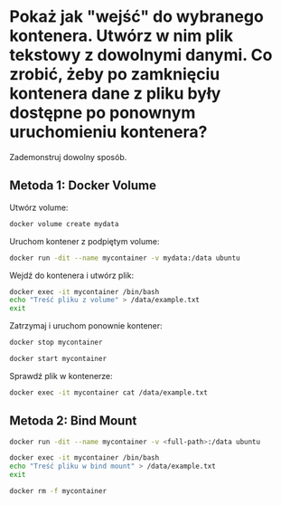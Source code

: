 # Pokaż jak "wejść" do wybranego kontenera. Utwórz w nim plik tekstowy z dowolnymi danymi. Co zrobić, żeby po zamknięciu kontenera dane z pliku były dostępne po ponownym uruchomieniu kontenera?
Zademonstruj dowolny sposób.

## Metoda 1: Docker Volume
Utwórz volume:
```sh
docker volume create mydata
```

Uruchom kontener z podpiętym volume:
```sh
docker run -dit --name mycontainer -v mydata:/data ubuntu
```

Wejdź do kontenera i utwórz plik:
```sh
docker exec -it mycontainer /bin/bash
echo "Treść pliku z volume" > /data/example.txt
exit
```

Zatrzymaj i uruchom ponownie kontener:
```sh
docker stop mycontainer
```

```sh
docker start mycontainer
```

Sprawdź plik w kontenerze:
```sh
docker exec -it mycontainer cat /data/example.txt
```

## Metoda 2: Bind Mount

```sh
docker run -dit --name mycontainer -v <full-path>:/data ubuntu
```

```sh
docker exec -it mycontainer /bin/bash
echo "Treść pliku w bind mount" > /data/example.txt
exit
```

```sh
docker rm -f mycontainer
```
